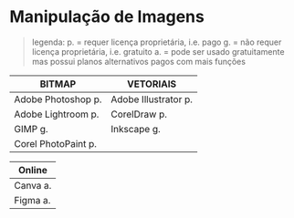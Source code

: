 # Manipulação de Imagens
> legenda:
p. = requer licença proprietária, i.e. pago
g. = não requer licença proprietária, i.e. gratuito
a. = pode ser usado gratuitamente mas possui planos alternativos pagos com mais funções



**BITMAP**                |    **VETORIAIS**
----------------------| --------------------
Adobe Photoshop p.    |  Adobe Illustrator p.
Adobe Lightroom p.    |  CorelDraw p.
GIMP g.               |  Inkscape g.
Corel PhotoPaint p.   |
    

Online |
--|
Canva a. |
Figma a. |
